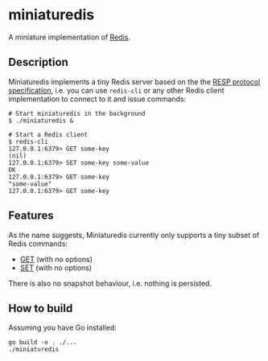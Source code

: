 # miniaturedis

A miniature implementation of [Redis](https://redis.io).

## Description

Miniaturedis implements a tiny Redis server based on the the [RESP protocol specification](https://redis.io/docs/reference/protocol-spec/), i.e. you can use `redis-cli` or any other Redis client implementation to connect to it and issue commands:

```shell
# Start miniaturedis in the background
$ ./miniaturedis &

# Start a Redis client
$ redis-cli
127.0.0.1:6379> GET some-key
(nil)
127.0.0.1:6379> SET some-key some-value
OK
127.0.0.1:6379> GET some-key
"some-value"
127.0.0.1:6379> GET some-key
```

## Features

As the name suggests, Miniaturedis currently only supports a tiny subset of Redis commands:

* [GET](https://redis.io/commands/get/) (with no options)
* [SET](https://redis.io/commands/set/) (with no options)

There is also no snapshot behaviour, i.e. nothing is persisted.

## How to build

Assuming you have Go installed:

```shell
go build -o . ./...
./miniaturedis
```